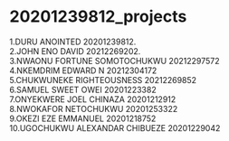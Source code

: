 # 20201239812_projects

1.DURU ANOINTED 20201239812.  
2.JOHN ENO DAVID  20212269202.  
3.NWAONU FORTUNE SOMOTOCHUKWU 20212297572  
4.NKEMDRIM EDWARD N 20212304172  
5.CHUKWUNEKE RIGHTEOUSNESS 20212269852  
6.SAMUEL SWEET OWEI 20201223382  
7.ONYEKWERE JOEL CHINAZA 20201212912      
8.NWOKAFOR NETOCHUKWU 20201253322  
9.OKEZI EZE EMMANUEL  20201218752  
10.UGOCHUKWU ALEXANDAR CHIBUEZE  20201229042
